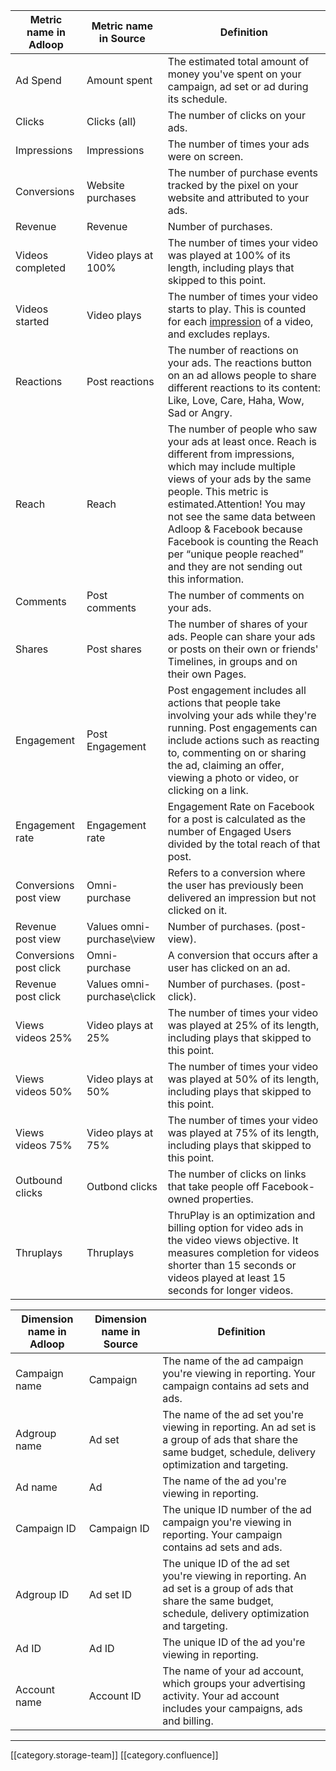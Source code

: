 



|  **Metric name in Adloop**  |  **Metric name in Source**  |  **Definition**  | 
|  --- |  --- |  --- | 
|  Ad Spend | Amount spent | The estimated total amount of money you've spent on your campaign, ad set or ad during its schedule. | 
|   Clicks | Clicks (all) | The number of clicks on your ads. | 
|   Impressions | Impressions | The number of times your ads were on screen. | 
|   Conversions | Website purchases | The number of purchase events tracked by the pixel on your website and attributed to your ads. | 
|   Revenue | Revenue | Number of purchases. | 
|   Videos completed | Video plays at 100% | The number of times your video was played at 100% of its length, including plays that skipped to this point. | 
|   Videos started | Video plays | The number of times your video starts to play. This is counted for each [impression](https://business.facebook.com/help/675615482516035) of a video, and excludes replays. | 
|   Reactions | Post reactions | The number of reactions on your ads. The reactions button on an ad allows people to share different reactions to its content: Like, Love, Care, Haha, Wow, Sad or Angry. | 
|   Reach | Reach | The number of people who saw your ads at least once. Reach is different from impressions, which may include multiple views of your ads by the same people. This metric is estimated.Attention! You may not see the same data between Adloop & Facebook because Facebook is counting the Reach per “unique people reached” and they are not sending out this information. | 
|   Comments | Post comments | The number of comments on your ads. | 
|   Shares | Post shares | The number of shares of your ads. People can share your ads or posts on their own or friends' Timelines, in groups and on their own Pages. | 
|   Engagement  | Post Engagement  | Post engagement includes all actions that people take involving your ads while they're running. Post engagements can include actions such as reacting to, commenting on or sharing the ad, claiming an offer, viewing a photo or video, or clicking on a link. | 
|   Engagement rate | Engagement rate | Engagement Rate on Facebook for a post is calculated as the number of Engaged Users divided by the total reach of that post. | 
|   Conversions post view | Omni-purchase | Refers to a conversion where the user has previously been delivered an impression but not clicked on it. | 
|   Revenue post view | Values omni-purchase\view | Number of purchases. (post-view). | 
|   Conversions post click | Omni-purchase | A conversion that occurs after a user has clicked on an ad. | 
|   Revenue post click | Values omni-purchase\click | Number of purchases. (post-click). | 
|   Views videos 25% | Video plays at 25% | The number of times your video was played at 25% of its length, including plays that skipped to this point. | 
|   Views videos 50% | Video plays at 50% | The number of times your video was played at 50% of its length, including plays that skipped to this point. | 
|   Views videos 75% | Video plays at 75% | The number of times your video was played at 75% of its length, including plays that skipped to this point. | 
|   Outbound clicks | Outbond clicks  | The number of clicks on links that take people off Facebook-owned properties. | 
|   Thruplays | Thruplays | ThruPlay is an optimization and billing option for video ads in the video views objective. It measures completion for videos shorter than 15 seconds or videos played at least 15 seconds for longer videos. | 



|  **Dimension name in Adloop**  |  **Dimension name in Source**  |  **Definition**  | 
|  --- |  --- |  --- | 
|   Campaign name | Campaign | The name of the ad campaign you're viewing in reporting. Your campaign contains ad sets and ads. | 
|   Adgroup name | Ad set | The name of the ad set you're viewing in reporting. An ad set is a group of ads that share the same budget, schedule, delivery optimization and targeting. | 
|   Ad name | Ad | The name of the ad you're viewing in reporting. | 
|   Campaign ID | Campaign ID | The unique ID number of the ad campaign you're viewing in reporting. Your campaign contains ad sets and ads. | 
|   Adgroup ID | Ad set ID | The unique ID of the ad set you're viewing in reporting. An ad set is a group of ads that share the same budget, schedule, delivery optimization and targeting. | 
|   Ad ID | Ad ID | The unique ID of the ad you're viewing in reporting. | 
|   Account name | Account ID | The name of your ad account, which groups your advertising activity. Your ad account includes your campaigns, ads and billing. | 





*****

[[category.storage-team]] 
[[category.confluence]] 
